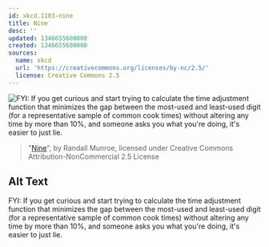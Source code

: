 ```yaml
---
id: xkcd.1103-nine
title: Nine
desc: ''
updated: 1346655600000
created: 1346655600000
sources:
  name: xkcd
  url: 'https://creativecommons.org/licenses/by-nc/2.5/'
  license: Creative Commons 2.5
---
```

![FYI: If you get curious and start trying to calculate the time adjustment function that minimizes the gap between the most-used and least-used digit (for a representative sample of common cook times) without altering any time by more than 10%, and someone asks you what you're doing, it's easier to just lie.](https://imgs.xkcd.com/comics/nine.png)
> "[Nine](https://xkcd.com/1103/)", by Randall Munroe, licensed under Creative Commons Attribution-NonCommercial 2.5 License

## Alt Text
FYI: If you get curious and start trying to calculate the time adjustment function that minimizes the gap between the most-used and least-used digit (for a representative sample of common cook times) without altering any time by more than 10%, and someone asks you what you're doing, it's easier to just lie.
